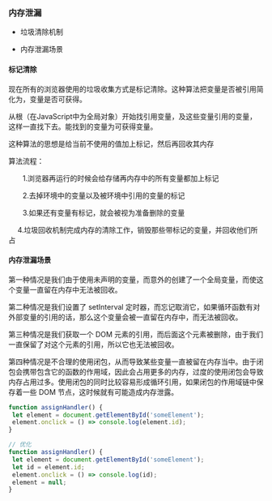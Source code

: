 ### 内存泄漏

* 垃圾清除机制

* 内存泄漏场景

#### 标记清除

现在所有的浏览器使用的垃圾收集方式是标记清除。这种算法把变量是否被引用简化为，变量是否可获得。

从根（在JavaScript中为全局对象）开始找引用变量，及这些变量引用的变量，这样一直找下去。能找到的变量为可获得变量。

这种算法的思想是给当前不使用的值加上标记，然后再回收其内存

算法流程：

　　1.浏览器再运行的时候会给存储再内存中的所有变量都加上标记

　　2.去掉环境中的变量以及被环境中引用的变量的标记

　　3.如果还有变量有标记，就会被视为准备删除的变量

　  4.垃圾回收机制完成内存的清除工作，销毁那些带标记的变量，并回收他们所占

#### 内存泄漏场景

第一种情况是我们由于使用未声明的变量，而意外的创建了一个全局变量，而使这个变量一直留在内存中无法被回收。

第二种情况是我们设置了 setInterval 定时器，而忘记取消它，如果循环函数有对外部变量的引用的话，那么这个变量会被一直留在内存中，而无法被回收。

第三种情况是我们获取一个 DOM 元素的引用，而后面这个元素被删除，由于我们一直保留了对这个元素的引用，所以它也无法被回收。

第四种情况是不合理的使用闭包，从而导致某些变量一直被留在内存当中。由于闭包会携带包含它的函数的作用域，因此会占用更多的内存，过度的使用闭包会导致内存占用过多。使用闭包的同时比较容易形成循环引用，如果闭包的作用域链中保存着一些 DOM 节点，这时候就有可能造成内存泄露。

```js
function assignHandler() { 
 let element = document.getElementById('someElement'); 
 element.onclick = () => console.log(element.id); 
} 

// 优化
function assignHandler() { 
 let element = document.getElementById('someElement'); 
 let id = element.id; 
 element.onclick = () => console.log(id);
 element = null; 
} 
```